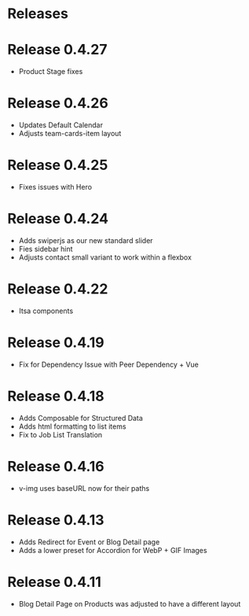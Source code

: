 # Releases

# Release 0.4.27

- Product Stage fixes

# Release 0.4.26

- Updates Default Calendar
- Adjusts team-cards-item layout

# Release 0.4.25

- Fixes issues with Hero

# Release 0.4.24

- Adds swiperjs as our new standard slider
- Fies sidebar hint
- Adjusts contact small variant to work within a flexbox

# Release 0.4.22

- Itsa components

# Release 0.4.19

- Fix for Dependency Issue with Peer Dependency + Vue

# Release 0.4.18

- Adds Composable for Structured Data
- Adds html formatting to list items
- Fix to Job List Translation

# Release 0.4.16

- v-img uses baseURL now for their paths

# Release 0.4.13

- Adds Redirect for Event or Blog Detail page
- Adds a lower preset for Accordion for WebP + GIF Images

# Release 0.4.11

- Blog Detail Page on Products was adjusted to have a different layout
